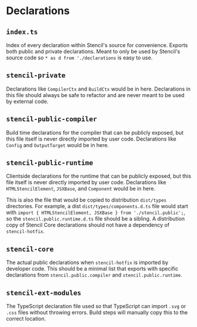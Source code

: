 # Declarations


## `index.ts`

Index of every declaration within Stencil's source for convenience. Exports both public and private declarations. Meant to only be used by Stencil's source code so `* as d from './declarations` is easy to use.


## `stencil-private`

Declarations like `CompilerCtx` and `BuildCtx` would be in here. Declarations in this file should always be safe to refactor and are never meant to be used by external code.


## `stencil-public-compiler`

Build time declarations for the compiler that can be publicly exposed, but this file itself is never directly imported by user code. Declarations like `Config` and `OutputTarget` would be in here.


## `stencil-public-runtime`

Clientside declarations for the runtime that can be publicly exposed, but this file itself is never directly imported by user code. Declarations like `HTMLStencilElement`, `JSXBase`, and `Component` would be in here.

This is also the file that would be copied to distribution `dist/types` directories. For example, a dist `dist/types/components.d.ts` file would start with `import { HTMLStencilElement, JSXBase } from './stencil.public';`, so the `stencil.public.runtime.d.ts` file should be a sibling. A distribution copy of Stencil Core declarations should not have a dependency of `stencil-hotfix`.


## `stencil-core`

The actual public declarations when `stencil-hotfix` is imported by developer code. This should be a minimal list that exports with specific declarations from `stencil.public.compiler` and `stencil.public.runtime`.


## `stencil-ext-modules`

The TypeScript declaration file used so that TypeScript can import `.svg` or `.css` files without throwing errors. Build steps will manually copy this to the correct location.
